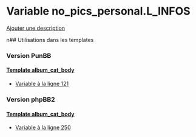 # Variable no_pics_personal.L_INFOS
[Ajouter une description](https://fa-tvars.appspot.com/no_pics_personal.L_INFOS)

n## Utilisations dans les templates

### Version PunBB

#### [Template album_cat_body](punbb/album_cat_body.md)
* [Variable à la ligne 121](../punbb/album_cat_body.tpl#L121)

### Version phpBB2

#### [Template album_cat_body](subsilver/album_cat_body.md)
* [Variable à la ligne 250](../subsilver/album_cat_body.tpl#L250)